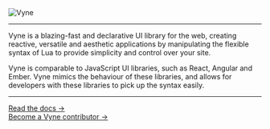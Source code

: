 <!-- 
    (c) 2022 Vyne.lua
    README.md
--> 

<img src="https://i.ibb.co/py56mbd/text-1663966555825.png" alt="Vyne">

<hr />

<p>Vyne is a blazing-fast and declarative UI library for the web, creating reactive, versatile and aesthetic applications by manipulating the flexible syntax of Lua to provide simplicity and control over your site.</p>

<p>Vyne is comparable to JavaScript UI libraries, such as React, Angular and Ember. Vyne mimics the behaviour of these libraries, and allows for developers with these libraries to pick up the syntax easily.</p>

<hr />

<a href=".">Read the docs →</a><br />
<a href=".">Become a Vyne contributor →</a>
